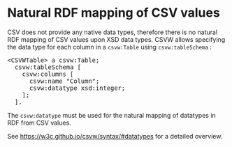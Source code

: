 # Natural RDF mapping of CSV values

CSV does not provide any native data types, therefore there is no natural RDF mapping of CSV values upon XSD data types.
CSVW allows specifying the data type for each column in a `csvw:Table` using 
`csvw:tableSchema` :

<pre class="ex-mapping">
&lt;CSVWTable&gt; a csvw:Table;
  csvw:tableSchema [
    csvw:columns [
      csvw:name "Column";
      csvw:datatype xsd:integer;
    ];
  ]. 
</pre>

The `csvw:datatype` must be used for the natural mapping of datatypes in RDF from CSV values.

See https://w3c.github.io/csvw/syntax/#datatypes for a detailed overview.
